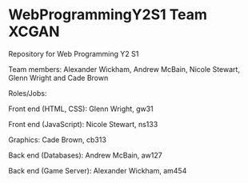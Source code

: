 # WebProgrammingY2S1 Team XCGAN
Repository for Web Programming Y2 S1

Team members: Alexander Wickham, Andrew McBain, 
Nicole Stewart, Glenn Wright and Cade Brown

Roles/Jobs:

Front end (HTML, CSS): Glenn Wright, gw31

Front end (JavaScript): Nicole Stewart, ns133

Graphics: Cade Brown, cb313

Back end (Databases): Andrew McBain, aw127

Back end (Game Server): Alexander Wickham, am454
